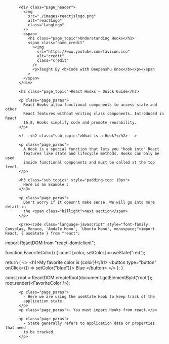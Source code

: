 
          <div class="page_header">
            <img
              src="./images/reactjslogo.png"
              alt="reactLogo"
              class="LangLogo"
            />
            <span>
              <h1 class="page_topic">Understanding Hooks</h1>
              <span class="name_credit"
                ><img
                  src="https://www.youtube.com/favicon.ico"
                  alt="credit"
                  class="credit"
                />
                <p>Taught By <b>Code with Deepanshu Knox</b></p></span
              >
            </span>
          </div>

          <h2 class="page_topic">React Hooks – Quick Guide</h2>

          <p class="page_paras">
            React Hooks allow functional components to access state and other
            React features without writing class components. Introduced in React
            16.8, Hooks simplify code and promote reusability.
          </p>

          <!-- <h2 class="sub_topics">What is a Hook?</h2> -->

          <p class="page_paras">
            A Hook is a special function that lets you "hook into" React
            features like state and lifecycle methods. Hooks can only be used
            inside functional components and must be called at the top level.
          </p>

          <h3 class="sub_topics" style="padding-top: 10px">
            Here is an Example :
          </h3>

          <p class="page_paras">
            Don't worry if it doesn't make sense. We will go into more detail in
            the <span class="hillight">next section</span>
          </p>

          <pre><code class="language-javascript" style="font-family: Consolas, Monaco, 'Andale Mono', 'Ubuntu Mono', monospace;">import React, { useState } from "react";
import ReactDOM from "react-dom/client";

function FavoriteColor() {
  const [color, setColor] = useState("red");

  return (
    &lt;&gt;
      &lt;h1&gt;My favorite color is {color}!&lt;/h1&gt;
      &lt;button type="button" onClick={() => setColor("blue")}&gt; Blue &lt;/button&gt;
    &lt;/&gt;
  );
}

const root = ReactDOM.createRoot(document.getElementById('root'));
root.render(&lt;FavoriteColor /&gt;);
</code></pre>

          <p class="page_paras">
            - Here we are using the useState Hook to keep track of the
            application state.
          </p>
          <p class="page_paras">- You must import Hooks from react.</p>

          <p class="page_paras">
            - State generally refers to application data or properties that need
            to be tracked.
          </p>

